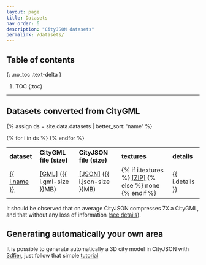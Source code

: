 ```yaml
---
layout: page
title: Datasets
nav_order: 6
description: "CityJSON datasets"
permalink: /datasets/
---
```


## Table of contents
{: .no_toc .text-delta }

1. TOC
{:toc}

---

## Datasets converted from CityGML


{% assign ds = site.data.datasets | better_sort: 'name' %}
<table >
  <tr>
    <td><b>dataset</b></td>
    <td><b>CityGML file (size)</b></td>
    <td><b>CityJSON file (size)</b></td>
    <td><b>textures</b></td>
    <td><b>details</b></td>
  </tr>
  {% for i in ds %}
    <tr>
      <td><a href="{{ i.url }}">{{ i.name }}</a></td>
      <td><a href="https://3d.bk.tudelft.nl/opendata/cityjson/citygml/{{ i.gml }}">[GML]</a> ({{ i.gml-size }}MB)</td>
      <td><a href="https://3d.bk.tudelft.nl/opendata/cityjson/v09/{{ i.json }}">[JSON]</a> ({{ i.json-size }}MB)</td>
      <td>
        {% if i.textures %}
          <a href="https://3d.bk.tudelft.nl/opendata/cityjson/citygml/{{ i.textures }}">[ZIP]</a>
        {% else %}
          none
        {% endif %}
      </td>
      <td>{{ i.details }}</td>
    </tr>
  {% endfor %}
</table>

<i class="fas fa-exclamation-circle"></i> It should be observed that on average CityJSON compresses 7X a CityGML, and that without any loss of information ([see details](https://github.com/tudelft3d/cityjson/wiki/Compression-factor-for-a-few-open-CityGML-datasets)).

## Generating automatically your own area

It is possible to generate automatically a 3D city model in CityJSON with [3dfier](https://github.com/tudelft3d/3dfier), just follow that simple [tutorial](https://github.com/tudelft3d/3dfier/wiki/General-3dfier-tutorial-to-generate-LOD1-models)



